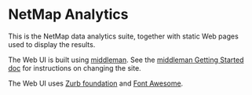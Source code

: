 # NetMap Analytics

This is the NetMap data analytics suite, together with static Web pages used to
display the results.

The Web UI is built using [middleman](http://middlemanapp.com/). See the
[middleman Getting Started doc](http://middlemanapp.com/getting-started/) for
instructions on changing the site.

The Web UI uses [Zurb foundation](http://foundation.zurb.com/) and
[Font Awesome](http://fortawesome.github.io/Font-Awesome/).
